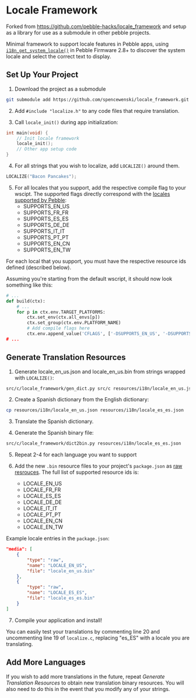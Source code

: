 Locale Framework
================

Forked from https://github.com/pebble-hacks/locale_framework and setup as a
library for use as a submodule in other pebble projects.

Minimal framework to support locale features in Pebble apps, using
[`i18n_get_system_locale()`](http://developer.getpebble.com/docs/c/group___internationalization.html)
in Pebble Firmware 2.8+ to discover the system locale and select the correct
text to display.

## Set Up Your Project

1. Download the project as a submodule

```bash
git submodule add https://github.com/spencewenski/locale_framework.git src/c/locale_framework
```

2. Add `#include "localize.h"` to any code files that require translation.

3. Call `locale_init()` during app initialization:

```c
int main(void) {
    // Init locale framework
    locale_init();
    // Other app setup code
}
```

4. For all strings that you wish to localize, add `LOCALIZE()` around them.

```c
LOCALIZE("Bacon Pancakes");
```

5. For all locales that you support, add the respective compile flag to your wscipt.
The supported flags directly correspond with the [locales supported by Pebble](https://developer.pebble.com/guides/tools-and-resources/internationalization/#locales-supported-by-pebble):
    - SUPPORTS_EN_US
    - SUPPORTS_FR_FR
    - SUPPORTS_ES_ES
    - SUPPORTS_DE_DE
    - SUPPORTS_IT_IT
    - SUPPORTS_PT_PT
    - SUPPORTS_EN_CN
    - SUPPORTS_EN_TW

For each local that you support, you must have the respective resource ids defined (described below).

Assuming you're starting from the default wscript, it should now look something like this:
```python
# ...
def build(ctx):
    # ...
    for p in ctx.env.TARGET_PLATFORMS:
        ctx.set_env(ctx.all_envs[p])
        ctx.set_group(ctx.env.PLATFORM_NAME)
        # Add compile flags here
        ctx.env.append_value('CFLAGS', ['-DSUPPORTS_EN_US', '-DSUPPORTS_FR_FR, ...])
# ...
```

## Generate Translation Resources

1. Generate locale_en_us.json and locale_en_us.bin from strings wrapped with `LOCALIZE()`:

```bash
src/c/locale_framework/gen_dict.py src/c resources/i18n/locale_en_us.json
```

2. Create a Spanish dictionary from the English dictionary:

```bash
cp resources/i18n/locale_en_us.json resources/i18n/locale_es_es.json
```

3. Translate the Spanish dictionary.

4. Generate the Spanish binary file:

```bash
src/c/locale_framework/dict2bin.py resources/i18n/locale_es_es.json
```

5. Repeat 2-4 for each language you want to support

6. Add the new `.bin` resource files to your project's `package.json` as
[raw resrouces](https://developer.pebble.com/guides/app-resources/raw-data-files/).
The full list of supported resource ids is:
    - LOCALE_EN_US
    - LOCALE_FR_FR
    - LOCALE_ES_ES
    - LOCALE_DE_DE
    - LOCALE_IT_IT
    - LOCALE_PT_PT
    - LOCALE_EN_CN
    - LOCALE_EN_TW

Example locale entries in the `package.json`:
```json
"media": [
    {
        "type": "raw",
        "name": "LOCALE_EN_US",
        "file": "locale_en_us.bin"
    },
    {
        "type": "raw",
        "name": "LOCALE_ES_ES",
        "file": "locale_es_es.bin"
    }
]
```

7. Compile your application and install!

You can easily test your translations by commenting line 20 and uncommenting
line 19 of `localize.c`, replacing "es_ES" with a locale you are translating.

## Add More Languages

If you wish to add more translations in the future, repeat *Generate
Translation Resources* to obtain new translation binary resources. You will also
need to do this in the event that you modify any of your strings.
